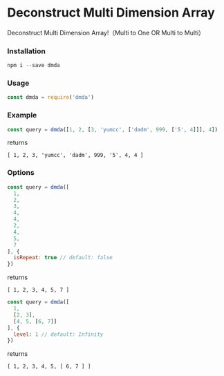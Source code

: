# Deconstruct Multi Dimension Array

Deconstruct Multi Dimension Array!（Multi to One OR Multi to Multi）

### Installation

````javascript
npm i --save dmda
````

### Usage

````javascript
const dmda = require('dmda')
````

### Example

````javascript
const query = dmda([1, 2, [3, 'yumcc', ['dadm', 999, ['5', 4]]], 4])
````

returns

````
[ 1, 2, 3, 'yumcc', 'dadm', 999, '5', 4, 4 ]
````

### Options

````javascript
const query = dmda([
  1,
  2,
  3,
  4,
  4,
  2,
  4,
  5,
  7
], {
  isRepeat: true // default: false
})
````

returns

````
[ 1, 2, 3, 4, 5, 7 ]
````

````javascript
const query = dmda([
  1,
  [2, 3],
  [4, 5, [6, 7]]
], {
  level: 1 // default: Infinity
})
````

returns

````
[ 1, 2, 3, 4, 5, [ 6, 7 ] ]
````